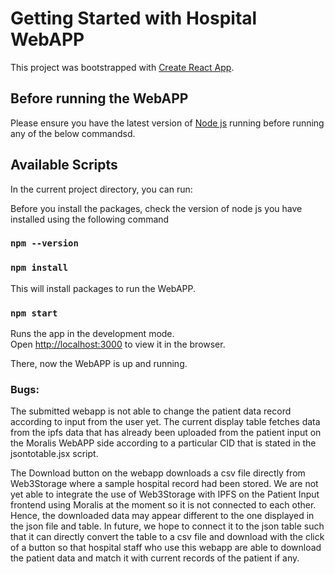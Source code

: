 # Getting Started with Hospital WebAPP

This project was bootstrapped with [Create React App](https://github.com/facebook/create-react-app).

## Before running the WebAPP

Please ensure you have the latest version of [Node js](https://nodejs.org/en/download/) running before running any of the below commandsd. 

## Available Scripts

In the current project directory, you can run:

Before you install the packages, check the version of node js you have installed using the following command
### `npm --version`

### `npm install`

This will install packages to run the WebAPP. 

### `npm start`

Runs the app in the development mode.\
Open [http://localhost:3000](http://localhost:3000) to view it in the browser.

There, now the WebAPP is up and running. 

### Bugs: 
The submitted webapp is not able to change the patient data record according to input from the user yet. The current display table fetches data from the ipfs data that has already been uploaded from the patient input on the Moralis WebAPP side according to a particular CID that is stated in the jsontotable.jsx script. 

The Download button on the webapp downloads a csv file directly from Web3Storage where a sample hospital record had been stored. We are not yet able to integrate the use of Web3Storage with IPFS on the Patient Input frontend using Moralis at the moment so it is not connected to each other. Hence, the downloaded data may appear different to the one displayed in the json file and table. In future, we hope to connect it to the json table such that it can directly convert the table to a csv file and download with the click of a button so that hospital staff who use this webapp are able to download the patient data and match it with current records of the patient if any. 
